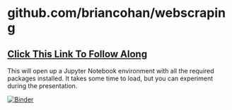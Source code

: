 # github.com/briancohan/webscraping

## [Click This Link To Follow Along](https://mybinder.org/v2/gh/briancohan/webscraping/master)

This will open up a Jupyter Notebook environment with all the required packages installed. It takes some time to load, but you can experiment during the presentation.

[![Binder](https://mybinder.org/badge_logo.svg)](https://mybinder.org/v2/gh/briancohan/webscraping/master)
